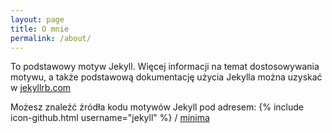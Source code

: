 ```yaml
---
layout: page
title: O mnie
permalink: /about/
---
```


To podstawowy motyw Jekyll. Więcej informacji na temat dostosowywania motywu, a także podstawową dokumentację użycia Jekylla  można uzyskać w [jekyllrb.com](https://jekyllrb.com/)

Możesz znaleźć źródła kodu motywów Jekyll pod adresem:
{% include icon-github.html username="jekyll" %} /
[minima](https://github.com/jekyll/minima)

